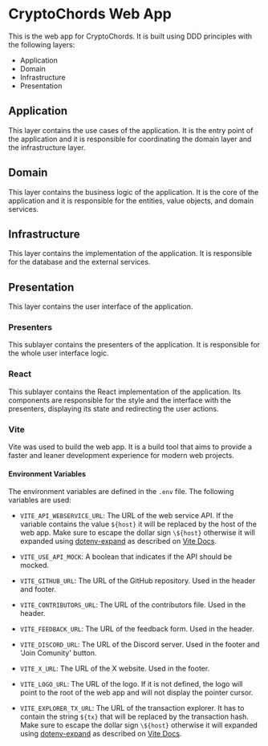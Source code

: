 # CryptoChords Web App
This is the web app for CryptoChords.
It is built using DDD principles with the following layers:
- Application
- Domain
- Infrastructure
- Presentation

## Application
This layer contains the use cases of the application. It is the entry point of the application and it is responsible for coordinating the domain layer and the infrastructure layer.

## Domain
This layer contains the business logic of the application. It is the core of the application and it is responsible for the entities, value objects, and domain services.

## Infrastructure
This layer contains the implementation of the application. It is responsible for the database and the external services.

## Presentation
This layer contains the user interface of the application.

### Presenters
This sublayer contains the presenters of the application. It is responsible for the whole user interface logic.

### React
This sublayer contains the React implementation of the application. Its components are responsible for the style and the interface with the presenters, displaying its state and redirecting the user actions.

### Vite
Vite was used to build the web app. It is a build tool that aims to provide a faster and leaner development experience for modern web projects.

#### Environment Variables

The environment variables are defined in the `.env` file. The following variables are used:

- `VITE_API_WEBSERVICE_URL`: The URL of the web service API. If the variable contains the value `${host}` it will be replaced by the host of the web app. Make sure to escape the dollar sign `\${host}` otherwise it will expanded using [dotenv-expand](https://github.com/motdotla/dotenv-expand) as described on [Vite Docs](https://vitejs.dev/guide/env-and-mode#env-files).

- `VITE_USE_API_MOCK`: A boolean that indicates if the API should be mocked.

- `VITE_GITHUB_URL`: The URL of the GitHub repository. Used in the header and footer.

- `VITE_CONTRIBUTORS_URL`: The URL of the contributors file. Used in the header.

- `VITE_FEEDBACK_URL`: The URL of the feedback form. Used in the header.

- `VITE_DISCORD_URL`: The URL of the Discord server. Used in the footer and 'Join Comunity' button.

- `VITE_X_URL`: The URL of the X website. Used in the footer.

- `VITE_LOGO_URL`: The URL of the logo. If it is not defined, the logo will point to the root of the web app and will not display the pointer cursor.

- `VITE_EXPLORER_TX_URL`: The URL of the transaction explorer. It has to contain the string `${tx}` that will be replaced by the transaction hash. Make sure to escape the dollar sign `\${host}` otherwise it will expanded using [dotenv-expand](https://github.com/motdotla/dotenv-expand) as described on [Vite Docs](https://vitejs.dev/guide/env-and-mode#env-files).
